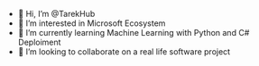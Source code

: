 - 👋 Hi, I’m @TarekHub
- 👀 I’m interested in Microsoft Ecosystem
- 🌱 I’m currently learning Machine Learning with Python and C# Deploiment
- 💞️ I’m looking to collaborate on a real life software project

<!---
TarekHub/TarekHub is a ✨ special ✨ repository because its `README.md` (this file) appears on your GitHub profile.
You can click the Preview link to take a look at your changes.
--->
